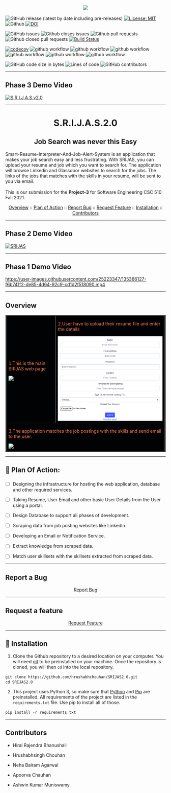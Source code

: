 <p align="center">
  <img SRIJAS_LOGO src="https://user-images.githubusercontent.com/40118578/135184051-73acf9be-07c1-4c98-9730-68fa161f6a1b.png">
</p>

![GitHub release (latest by date including pre-releases)](https://img.shields.io/github/v/release/hrushabhchouhan/SRIJAS2.0)
[![License: MIT](https://img.shields.io/badge/License-MIT-yellow.svg)](https://opensource.org/licenses/MIT)
![Github](https://img.shields.io/badge/language-python-red.svg)
[![DOI](https://zenodo.org/badge/430500827.svg)](https://zenodo.org/badge/latestdoi/430500827)

![GitHub issues](https://img.shields.io/github/issues-raw/hrushabhchouhan/SRIJAS2.0)
![Github closes issues](https://img.shields.io/github/issues-closed-raw/hrushabhchouhan/SRIJAS2.0)
![Github pull requests](https://img.shields.io/github/issues-pr/hrushabhchouhan/SRIJAS2.0)
![Github closed pull requests](https://img.shields.io/github/issues-pr-closed/hrushabhchouhan/SRIJAS2.0)
[![Build Status](https://app.travis-ci.com/het-patel99/SRIJAS.svg?branch=main)](https://app.travis-ci.com/het-patel99/SRIJAS)

[![codecov](https://codecov.io/gh/hrushabhchouhan/SRIJAS2.0/branch/main/graph/badge.svg?token=GAOEO4D2LN)](https://codecov.io/gh/hrushabhchouhan/SRIJAS2.0)
![github workflow](https://github.com/hrushabhchouhan/SRIJAS2.0/actions/workflows/code_cov.yml/badge.svg)
![github workflow](https://github.com/hrushabhchouhan/SRIJAS2.0/actions/workflows/unit_test.yml/badge.svg)
![github workflow](https://github.com/hrushabhchouhan/SRIJAS2.0/actions/workflows/style_checker.yml/badge.svg)
![github workflow](https://github.com/hrushabhchouhan/SRIJAS2.0/actions/workflows/main.yml/badge.svg)
![github workflow](https://github.com/hrushabhchouhan/SRIJAS2.0/actions/workflows/close_as_a_feature.yml/badge.svg)
![github workflow](https://github.com/hrushabhchouhan/SRIJAS2.0/actions/workflows/Respost.yml/badge.svg)

![GitHub code size in bytes](https://img.shields.io/github/languages/code-size/hrushabhchouhan/SRIJAS2.0)
![Lines of code](https://img.shields.io/tokei/lines/github/hrushabhchouhan/SRIJAS2.0)
![GitHub contributors](https://img.shields.io/github/contributors/hrushabhchouhan/SRIJAS2.0)

---

## Phase 3 Demo Video
   [![S.R.I.J.A.S.v2.0](https://img.youtube.com/vi/3RQS-bFaeNo/0.jpg)](https://www.youtube.com/watch?v=3RQS-bFaeNo)

---

<p align="center">
  <h1 align="center">S.R.I.J.A.S.2.0</h1>
  <h2 align="center">Job Search was never this Easy</h2>
  Smart-Resume-Interpreter-And-Job-Alert-System is an application that makes your job search easy and less frustrating.
  With SRIJAS, you can upload your resume and job which you want to search for. The application will browse Linkedin and Glassdoor websites to search for the jobs.
  The links of the jobs that matches with the skills in your resume, will be sent to you via email.<br></br>
  This is our submission for the <b>Project-3</b> for Software Engineering CSC 510 Fall 2021.
</p>

<p align="center">
  <a href="#overview">Overview</a>
  ::
  <a href="#dart-plan-of-action">Plan of Action</a>
  ::
  <a href="#report-a-bug">Report Bug</a>
  ::
  <a href="#request-a-feature">Request Feature</a>
  ::
  <a href="#trident-installation">Installation</a>
  ::
  <a href="#contributors">Contributors</a>
</p>

---

## Phase 2 Demo Video
[![SRIJAS](https://img.youtube.com/vi/2PqOaFu9pPU/0.jpg)](https://www.youtube.com/watch?v=2PqOaFu9pPU)

---

## Phase 1 Demo Video
https://user-images.githubusercontent.com/25223347/135366127-f6b741f2-de85-4d64-92c9-cd1d2f518090.mp4

---

## Overview
<table border="2" bordercolorlight="#b9dcff" bordercolordark="#006fdd">

  <tr style="background: #010203 ">
    <td valign="left"> 
      <p style="color: #FF7A59"> 1.This is the main SRIJAS web page 
      </p>
      <a href="./images/ui_updated.png"> 
        <img src="./images/ui_updated.png" >      
      </a>
    </td>
    <td valign="center"> 
      <p style="color: #FF7A59"> 2.User have to upload their resume file and enter the details
      </p>
      <a href="./images/ui_updated2.png">
        <img src="./images/ui_updated2.png"> 
      </a>
    </td>
  </tr>
  <tr style="background: #010203;"> 
    <td colspan = "2">
      <p style="color: #FF7A59"> 3.The application matches the job postings with the skills and send email to the user.
      </p>  
      <a href="./images/email_updated_final.png">
        <img src="./images/email_updated_final.png">    
      </a>
     </td>
    </td>
  </tr>
  </table>

---

## :dart: Plan Of Action:

###
- [ ] Designing the infrastructure for hosting the web application, database and other required services.
- [ ] Taking Resume, User Email and other basic User Details from the User using a portal.
- [ ] Design Database to support all phases of development.
- [ ] Scraping data from job posting websites like LinkedIn.
- [ ] Developing an Email or Notification Service.
- [ ] Extract knowledge from scraped data.
- [ ] Match user skillsets with the skillsets extracted from scraped data.



---

## Report a Bug 
<p align="center">
    <a href="https://github.com/hrushabhchouhan/SRIJAS2.0/issues/new/choose">Report Bug</a>
</p>

---

## Request a feature
<p align="center">
    <a href="https://github.com/hrushabhchouhan/SRIJAS2.0/issues/new/choose">Request Feature</a>
</p>

---

## :trident: Installation
1. Clone the Github repository to a desired location on your computer. You will need [git](https://git-scm.com/) to be preinstalled on your machine. Once the repository is cloned, you will then ```cd``` into the local repository.
```
git clone https://github.com/hrushabhchouhan/SRIJAS2.0.git
cd SRIJAS2.0
```
2. This project uses Python 3, so make sure that [Python](https://www.python.org/downloads/) and [Pip](https://pip.pypa.io/en/stable/installation/) are preinstalled. All requirements of the project are listed in the ```requirements.txt``` file. Use pip to install all of those.
```
pip install -r requirements.txt
```
---

## Contributors

- Hiral Rajendra Bhanushali

- Hrushabhsingh Chouhan

- Neha Balram Agarwal

- Apoorva Chauhan

- Ashwin Kumar Muniswamy
